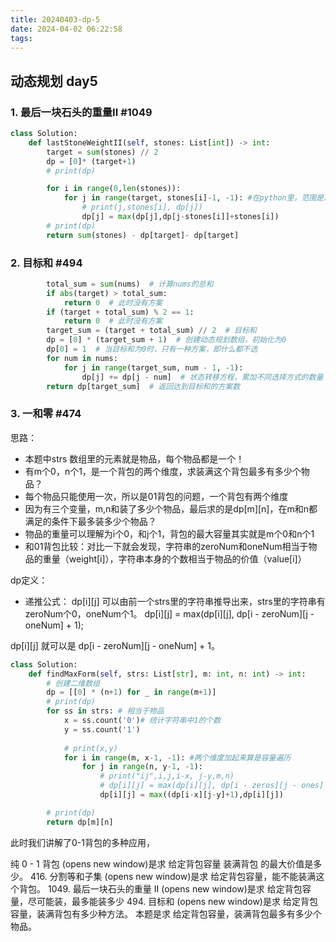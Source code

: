 ```yaml
---
title: 20240403-dp-5
date: 2024-04-02 06:22:58
tags:
---
```



## 动态规划 day5

### 1. 最后一块石头的重量II #1049

```python
class Solution:
    def lastStoneWeightII(self, stones: List[int]) -> int:
        target = sum(stones) // 2
        dp = [0]* (target+1)
        # print(dp)

        for i in range(0,len(stones)):
            for j in range(target, stones[i]-1, -1): #在python里，范围是左闭右开，所以不包括stones[i]-1，因为是倒叙的，所以包括stones[i]，正好符合本题条件，遍历到不小于stones[i]
                # print(j,stones[i], dp[j])
                dp[j] = max(dp[j],dp[j-stones[i]]+stones[i])
        # print(dp)
        return sum(stones) - dp[target]- dp[target]
```

### 2. 目标和 #494

```python
        total_sum = sum(nums)  # 计算nums的总和
        if abs(target) > total_sum:
            return 0  # 此时没有方案
        if (target + total_sum) % 2 == 1:
            return 0  # 此时没有方案
        target_sum = (target + total_sum) // 2  # 目标和
        dp = [0] * (target_sum + 1)  # 创建动态规划数组，初始化为0
        dp[0] = 1  # 当目标和为0时，只有一种方案，即什么都不选
        for num in nums:
            for j in range(target_sum, num - 1, -1):
                dp[j] += dp[j - num]  # 状态转移方程，累加不同选择方式的数量
        return dp[target_sum]  # 返回达到目标和的方案数
```


### 3. 一和零 #474

思路：
- 本题中strs 数组里的元素就是物品，每个物品都是一个！
- 有m个0，n个1，是一个背包的两个维度，求装满这个背包最多有多少个物品？
- 每个物品只能使用一次，所以是01背包的问题，一个背包有两个维度
- 因为有三个变量，m,n和装了多少个物品，最后求的是dp[m][n]，在m和n都满足的条件下最多装多少个物品？
- 物品的重量可以理解为i个0，和j个1，背包的最大容量其实就是m个0和n个1
- 和01背包比较：对比一下就会发现，字符串的zeroNum和oneNum相当于物品的重量（weight[i]），字符串本身的个数相当于物品的价值（value[i]）

dp定义：
- 递推公式： dp[i][j] 可以由前一个strs里的字符串推导出来，strs里的字符串有zeroNum个0，oneNum个1。
dp[i][j] = max(dp[i][j], dp[i - zeroNum][j - oneNum] + 1);

dp[i][j] 就可以是 dp[i - zeroNum][j - oneNum] + 1。

```python
class Solution:
    def findMaxForm(self, strs: List[str], m: int, n: int) -> int:
        # 创建二维数组
        dp = [[0] * (n+1) for _ in range(m+1)]
        # print(dp)
        for ss in strs: # 相当于物品
            x = ss.count('0')# 统计字符串中1的个数
            y = ss.count('1')
            
            # print(x,y)
            for i in range(m, x-1, -1): #两个维度加起来算是容量遍历
                for j in range(n, y-1, -1):
                    # print("ij",i,j,i-x, j-y,m,n)
                    # dp[i][j] = max(dp[i][j], dp[i - zeros][j - ones] + 1) 
                    dp[i][j] = max((dp[i-x][j-y]+1),dp[i][j])

        # print(dp)
        return dp[m][n]
```

此时我们讲解了0-1背包的多种应用，

纯 0 - 1 背包 (opens new window)是求 给定背包容量 装满背包 的最大价值是多少。
416. 分割等和子集 (opens new window)是求 给定背包容量，能不能装满这个背包。
1049. 最后一块石头的重量 II (opens new window)是求 给定背包容量，尽可能装，最多能装多少
494. 目标和 (opens new window)是求 给定背包容量，装满背包有多少种方法。
本题是求 给定背包容量，装满背包最多有多少个物品。